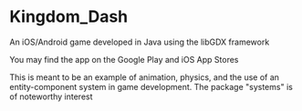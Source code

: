 # Kingdom_Dash
An iOS/Android game developed in Java using the libGDX framework

You may find the app on the Google Play and iOS App Stores

This is meant to be an example of animation, physics, and the use of an entity-component system in game development.
The package "systems" is of noteworthy interest

